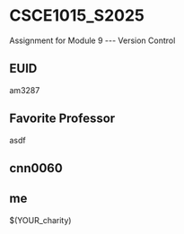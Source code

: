 # CSCE1015_S2025

Assignment for Module 9 --- Version Control

## EUID
am3287
## Favorite Professor
asdf
## cnn0060

## me
$(YOUR_charity)
